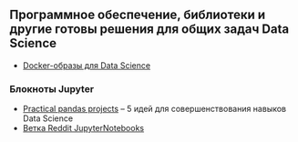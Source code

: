 ## Программное обеспечение, библиотеки и другие готовы решения для общих задач Data Science

- [Docker-образы для Data Science](https://github.com/yang-zhang/docker-setup)

### Блокноты Jupyter
- [Practical pandas projects](https://github.com/schlende/practical-pandas-projects) – 5 идей для совершенствования навыков Data Science
- [Ветка Reddit JupyterNotebooks](https://www.reddit.com/JupyterNotebooks)
